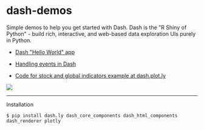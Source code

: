 # dash-demos
Simple demos to help you get started with Dash. Dash is the "R Shiny of Python" - build rich, interactive, and web-based data exploration UIs purely in Python. 

* [Dash "Hello World" app](https://github.com/plotly/dash-demos/blob/master/hello-world.py)

* [Handling events in Dash](https://github.com/plotly/dash-demos/blob/master/graph-events.py)

* [Code for stock and global indicators example at dash.plot.ly](https://github.com/plotly/dash-demos/blob/master/stock_tickers.py)

![](http://moderndata.plot.ly/wp-content/uploads/2017/02/hover.gif)

***

Installation
```
$ pip install dash.ly dash_core_components dash_html_components dash_renderer plotly
```
